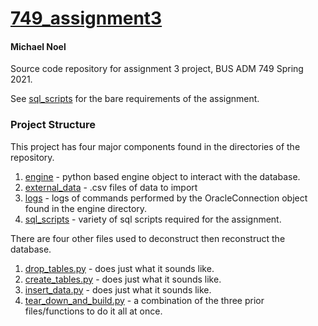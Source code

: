 # [749_assignment3](https://github.com/mnooel/749_assignment3)
#### Michael Noel
Source code repository for assignment 3 project, BUS ADM 749 Spring 2021.

See [sql_scripts](https://github.com/mnooel/749_assignment3/tree/main/sql_scripts) for the bare requirements of the 
assignment.

### Project Structure

This project has four major components found in the directories of the repository.
1. [engine](https://github.com/mnooel/749_assignment3/blob/main/engine/models.py) - 
   python based engine object to interact with the database.
2. [external_data](https://github.com/mnooel/749_assignment3/tree/main/external_data) - 
   .csv files of data to import
3. [logs](https://github.com/mnooel/749_assignment3/blob/main/logs/oracle.log) -
   logs of commands performed by the OracleConnection object found in the engine directory.
4. [sql_scripts](https://github.com/mnooel/749_assignment3/tree/main/sql_scripts) - variety of sql scripts required for the assignment.

There are four other files used to deconstruct then reconstruct the database.
1. [drop_tables.py](https://github.com/mnooel/749_assignment3/blob/main/drop_tables.py) - does just what it sounds like.
2. [create_tables.py](https://github.com/mnooel/749_assignment3/blob/main/create_tables.py) - does just what it sounds like.
3. [insert_data.py](https://github.com/mnooel/749_assignment3/blob/main/insert_data.py) - does just what it sounds like.
4. [tear_down_and_build.py](https://github.com/mnooel/749_assignment3/blob/main/tear_down_and_build.py) - a combination of the three prior files/functions to do it all at once.

